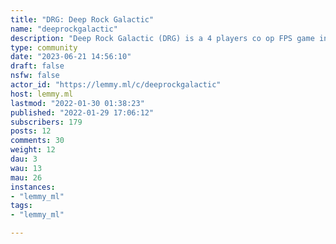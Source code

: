 ```yaml
---
title: "DRG: Deep Rock Galactic" 
name: "deeprockgalactic"
description: "Deep Rock Galactic (DRG) is a 4 players co op FPS game in a destructible procedurally generated world. ----------------Discussion, LFG, events related to Deep Rock Galactic----------------Official Steam Page: https://store.steampowered.com/app/548430/Deep_Rock_Galactic/----------------"
type: community
date: "2023-06-21 14:56:10"
draft: false
nsfw: false
actor_id: "https://lemmy.ml/c/deeprockgalactic"
host: lemmy.ml
lastmod: "2022-01-30 01:38:23"
published: "2022-01-29 17:06:12"
subscribers: 179
posts: 12
comments: 30
weight: 12
dau: 3
wau: 13
mau: 26
instances:
- "lemmy_ml"
tags: 
- "lemmy_ml"

---
```

